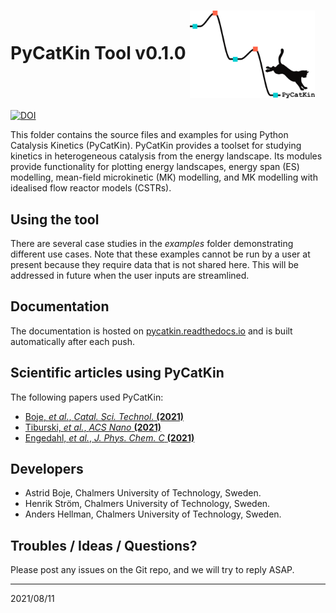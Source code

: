 # PyCatKin Tool v0.1.0 <img align="center" src="https://github.com/aab64/PyCatKin/blob/master/docs/source/avatar/avatar.png" width="200"/>

[![DOI](https://zenodo.org/badge/313369000.svg)](https://zenodo.org/badge/latestdoi/313369000)

This folder contains the source files and examples for using Python Catalysis Kinetics (PyCatKin). PyCatKin provides a toolset for studying kinetics in heterogeneous catalysis from the energy landscape. Its modules provide functionality for plotting energy landscapes, energy span (ES) modelling, mean-field microkinetic (MK) modelling, and MK modelling with idealised flow reactor models (CSTRs). 

## Using the tool

There are several case studies in the *examples* folder demonstrating different use cases. Note that these examples cannot be run by a user at present because they require data that is not shared here. This will be addressed in future when the user inputs are streamlined. 

## Documentation
The documentation is hosted on [pycatkin.readthedocs.io](https://pycatkin.readthedocs.io/)
and is built automatically after each push.

## Scientific articles using PyCatKin

The following papers used PyCatKin:

- [Boje, *et al.*, *Catal. Sci. Technol.* **(2021)**](https://doi.org/10.1039/D1CY00419K)  
- [Tiburski, *et al.*, *ACS Nano* **(2021)**](https://pubs.acs.org/doi/10.1021/acsnano.1c01537)  
- [Engedahl, *et al.*, *J. Phys. Chem. C* **(2021)**](https://doi.org/10.1021/acs.jpcc.1c04062)  

## Developers

- Astrid Boje, Chalmers University of Technology, Sweden.
- Henrik Str&ouml;m, Chalmers University of Technology, Sweden.
- Anders Hellman, Chalmers University of Technology, Sweden.

## Troubles / Ideas / Questions?

Please post any issues on the Git repo, and we will try to reply ASAP.


---  
2021/08/11
